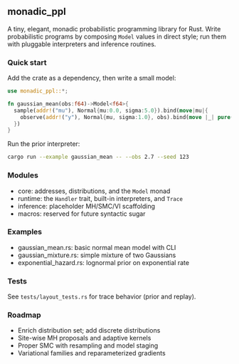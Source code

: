 ## monadic_ppl

A tiny, elegant, monadic probabilistic programming library for Rust. Write
probabilistic programs by composing `Model` values in direct style; run them
with pluggable interpreters and inference routines.

### Quick start

Add the crate as a dependency, then write a small model:

```rust
use monadic_ppl::*;

fn gaussian_mean(obs:f64)->Model<f64>{
  sample(addr!("mu"), Normal{mu:0.0, sigma:5.0}).bind(move|mu|{
    observe(addr!("y"), Normal{mu, sigma:1.0}, obs).bind(move |_| pure(mu))
  })
}
```

Run the prior interpreter:

```bash
cargo run --example gaussian_mean -- --obs 2.7 --seed 123
```

### Modules

- core: addresses, distributions, and the `Model` monad
- runtime: the `Handler` trait, built-in interpreters, and `Trace`
- inference: placeholder MH/SMC/VI scaffolding
- macros: reserved for future syntactic sugar

### Examples

- gaussian_mean.rs: basic normal mean model with CLI
- gaussian_mixture.rs: simple mixture of two Gaussians
- exponential_hazard.rs: lognormal prior on exponential rate

### Tests

See `tests/layout_tests.rs` for trace behavior (prior and replay).

### Roadmap

- Enrich distribution set; add discrete distributions
- Site-wise MH proposals and adaptive kernels
- Proper SMC with resampling and model staging
- Variational families and reparameterized gradients
